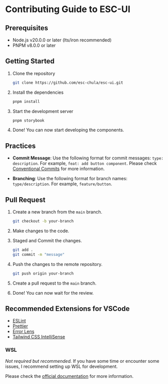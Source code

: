 # Contributing Guide to ESC-UI

## Prerequisites

- Node.js v20.0.0 or later (lts/iron recommended)
- PNPM v8.0.0 or later

## Getting Started

1. Clone the repository

   ```bash
   git clone https://github.com/esc-chula/esc-ui.git
   ```

1. Install the dependencies

   ```bash
   pnpm install
   ```

1. Start the development server

   ```bash
   pnpm storybook
   ```

1. Done! You can now start developing the components.

## Practices

- **Commit Message**: Use the following format for commit messages: `type: description`. For example, `feat: add button component`.
  Please check [Conventional Commits](https://www.conventionalcommits.org/en/v1.0.0/) for more information.

- **Branching**: Use the following format for branch names: `type/description`. For example, `feature/button`.

## Pull Request

1. Create a new branch from the `main` branch.

   ```bash
   git checkout -b your-branch
   ```

1. Make changes to the code.

1. Staged and Commit the changes.

   ```bash
   git add .
   git commit -m "message"
   ```

1. Push the changes to the remote repository.

   ```bash
   git push origin your-branch
   ```

1. Create a pull request to the `main` branch.

1. Done! You can now wait for the review.

## Recommended Extensions for VSCode

- [ESLint](https://marketplace.visualstudio.com/items?itemName=dbaeumer.vscode-eslint)
- [Prettier](https://marketplace.visualstudio.com/items?itemName=esbenp.prettier-vscode)
- [Error Lens](https://marketplace.visualstudio.com/items?itemName=usernamehw.errorlens)
- [Tailwind CSS IntelliSense](https://marketplace.visualstudio.com/items?itemName=bradlc.vscode-tailwindcss)

### WSL

_Not required but recommended._
If you have some time or encounter some issues, I recommend setting up WSL for development.

Please check the [official documentation](https://docs.microsoft.com/en-us/windows/wsl/install) for more information.

